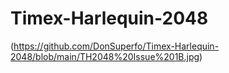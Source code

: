 # Timex-Harlequin-2048
(https://github.com/DonSuperfo/Timex-Harlequin-2048/blob/main/TH2048%20Issue%201B.jpg)

